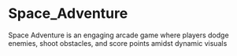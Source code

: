 # Space_Adventure
Space Adventure is an engaging arcade game where players dodge enemies, shoot obstacles, and score points amidst dynamic visuals
